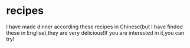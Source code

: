 # recipes
I have made dinner according these recipes in Chinese(but I have finded these in Englise),they are very delicious!If you are interested in it,you can try!
